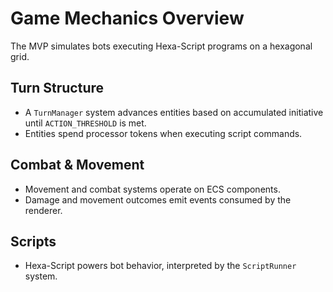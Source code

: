 # Game Mechanics Overview

The MVP simulates bots executing Hexa-Script programs on a hexagonal grid.

## Turn Structure

* A `TurnManager` system advances entities based on accumulated initiative until `ACTION_THRESHOLD` is met.
* Entities spend processor tokens when executing script commands.

## Combat & Movement

* Movement and combat systems operate on ECS components.
* Damage and movement outcomes emit events consumed by the renderer.

## Scripts

* Hexa-Script powers bot behavior, interpreted by the `ScriptRunner` system.
